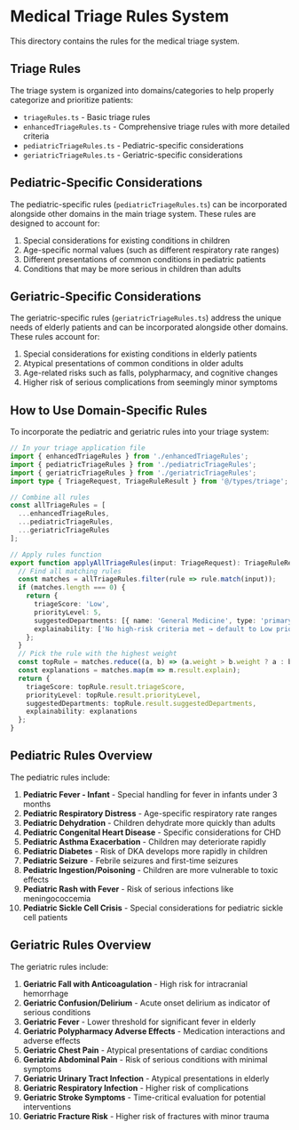 # Medical Triage Rules System

This directory contains the rules for the medical triage system.

## Triage Rules

The triage system is organized into domains/categories to help properly categorize and prioritize patients:

- `triageRules.ts` - Basic triage rules
- `enhancedTriageRules.ts` - Comprehensive triage rules with more detailed criteria
- `pediatricTriageRules.ts` - Pediatric-specific considerations
- `geriatricTriageRules.ts` - Geriatric-specific considerations

## Pediatric-Specific Considerations

The pediatric-specific rules (`pediatricTriageRules.ts`) can be incorporated alongside other domains in the main triage system. These rules are designed to account for:

1. Special considerations for existing conditions in children
2. Age-specific normal values (such as different respiratory rate ranges)
3. Different presentations of common conditions in pediatric patients
4. Conditions that may be more serious in children than adults

## Geriatric-Specific Considerations

The geriatric-specific rules (`geriatricTriageRules.ts`) address the unique needs of elderly patients and can be incorporated alongside other domains. These rules account for:

1. Special considerations for existing conditions in elderly patients
2. Atypical presentations of common conditions in older adults
3. Age-related risks such as falls, polypharmacy, and cognitive changes
4. Higher risk of serious complications from seemingly minor symptoms

## How to Use Domain-Specific Rules

To incorporate the pediatric and geriatric rules into your triage system:

```typescript
// In your triage application file
import { enhancedTriageRules } from './enhancedTriageRules';
import { pediatricTriageRules } from './pediatricTriageRules';
import { geriatricTriageRules } from './geriatricTriageRules';
import type { TriageRequest, TriageRuleResult } from '@/types/triage';

// Combine all rules
const allTriageRules = [
  ...enhancedTriageRules,
  ...pediatricTriageRules,
  ...geriatricTriageRules
];

// Apply rules function
export function applyAllTriageRules(input: TriageRequest): TriageRuleResult {
  // Find all matching rules
  const matches = allTriageRules.filter(rule => rule.match(input));
  if (matches.length === 0) {
    return {
      triageScore: 'Low',
      priorityLevel: 5,
      suggestedDepartments: [{ name: 'General Medicine', type: 'primary' }],
      explainability: ['No high-risk criteria met → default to Low priority.']
    };
  }
  // Pick the rule with the highest weight
  const topRule = matches.reduce((a, b) => (a.weight > b.weight ? a : b));
  const explanations = matches.map(m => m.result.explain);
  return {
    triageScore: topRule.result.triageScore,
    priorityLevel: topRule.result.priorityLevel,
    suggestedDepartments: topRule.result.suggestedDepartments,
    explainability: explanations
  };
}
```

## Pediatric Rules Overview

The pediatric rules include:

1. **Pediatric Fever - Infant** - Special handling for fever in infants under 3 months
2. **Pediatric Respiratory Distress** - Age-specific respiratory rate ranges
3. **Pediatric Dehydration** - Children dehydrate more quickly than adults
4. **Pediatric Congenital Heart Disease** - Specific considerations for CHD
5. **Pediatric Asthma Exacerbation** - Children may deteriorate rapidly
6. **Pediatric Diabetes** - Risk of DKA develops more rapidly in children
7. **Pediatric Seizure** - Febrile seizures and first-time seizures
8. **Pediatric Ingestion/Poisoning** - Children are more vulnerable to toxic effects
9. **Pediatric Rash with Fever** - Risk of serious infections like meningococcemia
10. **Pediatric Sickle Cell Crisis** - Special considerations for pediatric sickle cell patients

## Geriatric Rules Overview

The geriatric rules include:

1. **Geriatric Fall with Anticoagulation** - High risk for intracranial hemorrhage
2. **Geriatric Confusion/Delirium** - Acute onset delirium as indicator of serious conditions
3. **Geriatric Fever** - Lower threshold for significant fever in elderly
4. **Geriatric Polypharmacy Adverse Effects** - Medication interactions and adverse effects
5. **Geriatric Chest Pain** - Atypical presentations of cardiac conditions
6. **Geriatric Abdominal Pain** - Risk of serious conditions with minimal symptoms
7. **Geriatric Urinary Tract Infection** - Atypical presentations in elderly
8. **Geriatric Respiratory Infection** - Higher risk of complications
9. **Geriatric Stroke Symptoms** - Time-critical evaluation for potential interventions
10. **Geriatric Fracture Risk** - Higher risk of fractures with minor trauma 